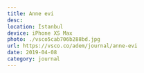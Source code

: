 ```yaml
---
title: Anne evi
desc:
location: İstanbul
device: iPhone XS Max
photo: ./vsco5cab706b288bd.jpg
url: https://vsco.co/adem/journal/anne-evi
date: 2019-04-08
category: journal
---
```


